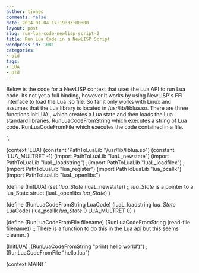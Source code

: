 ```yaml
---
author: tjones
comments: false
date: 2014-01-04 17:19:33+00:00
layout: post
slug: run-lua-code-newlisp-script-2
title: Run Lua Code in a NewLISP Script
wordpress_id: 1081
categories:
- old
tags:
- LUA
- Old
---
```


Below is the code for a NewLISP context that uses the Lua API to run Lua code. Its not yet a full binding, however.It works by using NewLISP's FFI interface to load the Lua .so file. So far it only works with Linux and assumes that the Lua library is located in /usr/lib/liblua.so. There are three functions InitLUA , which creates a Lua state and then loads the Lua standard libraries. RunLuaCodeFromString which executes a string of Lua code. RunLuaCodeFromFile which executes the code contained in a file.   

`.   

(context 'LUA)
(constant 'PathToLuaLib "/usr/lib/liblua.so")
(constant 'LUA_MULTRET -1)
(import PathToLuaLib "luaL_newstate")
(import PathToLuaLib "luaL_loadstring")
;(import PathToLuaLib "luaL_loadfilex")
;(import PathToLuaLib "lua_register")
(import PathToLuaLib "lua_pcallk")
(import PathToLuaLib "luaL_openlibs")





(define (InitLUA)
    (set '_lua_State_ (luaL_newstate))  ;; *lua_State* is a pointer to a lua_State struct 
    (luaL_openlibs _lua_State_)
)





(define (RunLuaCodeFromString LuaCode)
    (luaL_loadstring *lua_State* LuaCode)
    (lua_pcallk *lua_State* 0 LUA_MULTRET 0)
)





(define (RunLuaCodeFromFile filename)
    (RunLuaCodeFromString (read-file filename))  ;; There is a function to do this in the Lua api but this seems cleaner.
)





(InitLUA)
;(RunLuaCodeFromString "print('hello world')")
;(RunLuaCodeFromFile "hello.lua")





(context MAIN)
`
